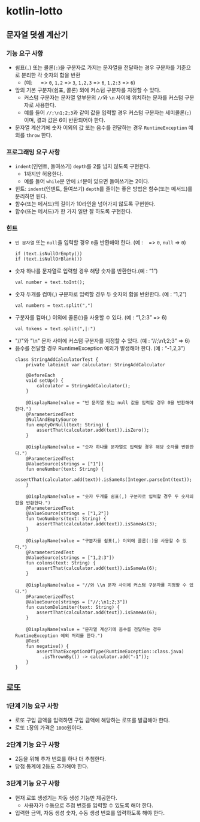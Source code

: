 # kotlin-lotto

## 문자열 덧셈 계산기

### 기능 요구 사항
* 쉼표(`,`) 또는 콜론(`:`)을 구분자로 가지는 문자열을 전달하는 경우 구분자를 기준으로 분리한 각 숫자의 합을 반환
  * (예: `  ` => `0`, `1,2` => `3`, `1,2,3` => `6`, `1,2:3` => `6`)
* 앞의 기본 구분자(쉼표, 콜론) 외에 커스텀 구분자를 지정할 수 있다.
  * 커스텀 구분자는 문자열 앞부분의 `//`와 `\n` 사이에 위치하는 문자를 커스텀 구분자로 사용한다.
  * 예를 들어 `//;\n1;2;3`과 같이 값을 입력할 경우 커스텀 구분자는 세미콜론(`;`)이며, 결과 값은 6이 반환되어야 한다.
* 문자열 계산기에 숫자 이외의 값 또는 음수를 전달하는 경우 `RuntimeException` 예외를 `throw` 한다.

### 프로그래밍 요구 사항
* `indent`(인덴트, 들여쓰기) `depth`를 2를 넘지 않도록 구현한다.
  * 1까지만 허용한다.
  * 예를 들어 `while`문 안에 `if`문이 있으면 들여쓰기는 2이다.
* 힌트: `indent`(인덴트, 들여쓰기) `depth`를 줄이는 좋은 방법은 함수(또는 메서드)를 분리하면 된다.
* 함수(또는 메서드)의 길이가 10라인을 넘어가지 않도록 구현한다.
* 함수(또는 메서드)가 한 가지 일만 잘 하도록 구현한다.

### 힌트
* `빈 문자열` 또는 `null`을 입력할 경우 `0`을 반환해야 한다. (예 : ` ` => `0`, `null` => `0`)
  ~~~
  if (text.isNullOrEmpty())
  if (text.isNullOrBlank())
  ~~~
* 숫자 하나를 문자열로 입력할 경우 해당 숫자를 반환한다.(예 : “1”)
  ~~~
  val number = text.toInt();
  ~~~
* 숫자 두개를 컴마(,) 구분자로 입력할 경우 두 숫자의 합을 반환한다. (예 : “1,2”)
  ~~~
  val numbers = text.split(",")
  ~~~
* 구분자를 컴마(,) 이외에 콜론(:)을 사용할 수 있다. (예 : “1,2:3” => 6)
  ~~~
  val tokens = text.split(",|:")
  ~~~
* "//"와 "\n" 문자 사이에 커스텀 구분자를 지정할 수 있다. (예 : “//;\n1;2;3” => 6)
* 음수를 전달할 경우 RuntimeException 예외가 발생해야 한다. (예 : “-1,2,3”)
  ~~~
  class StringAddCalculatorTest {
      private lateinit var calculator: StringAddCalculator

      @BeforeEach
      void setUp() {
          calculator = StringAddCalculator();
      }

      @DisplayName(value = "빈 문자열 또는 null 값을 입력할 경우 0을 반환해야 한다.")
      @ParameterizedTest
      @NullAndEmptySource
      fun emptyOrNull(text: String) {
          assertThat(calculator.add(text)).isZero();
      }

      @DisplayName(value = "숫자 하나를 문자열로 입력할 경우 해당 숫자를 반환한다.")
      @ParameterizedTest
      @ValueSource(strings = ["1"])
      fun oneNumber(text: String) {
          assertThat(calculator.add(text)).isSameAs(Integer.parseInt(text));
      }
    
      @DisplayName(value = "숫자 두개를 쉼표(,) 구분자로 입력할 경우 두 숫자의 합을 반환한다.")
      @ParameterizedTest
      @ValueSource(strings = ["1,2"])
      fun twoNumbers(text: String) {
          assertThat(calculator.add(text)).isSameAs(3);
      }
 
      @DisplayName(value = "구분자를 쉼표(,) 이외에 콜론(:)을 사용할 수 있다.")
      @ParameterizedTest
      @ValueSource(strings = ["1,2:3"])
      fun colons(text: String) {
          assertThat(calculator.add(text)).isSameAs(6);
      }

      @DisplayName(value = "//와 \\n 문자 사이에 커스텀 구분자를 지정할 수 있다.")
      @ParameterizedTest
      @ValueSource(strings = ["//;\n1;2;3"])
      fun customDelimiter(text: String) {
          assertThat(calculator.add(text)).isSameAs(6);
      }

      @DisplayName(value = "문자열 계산기에 음수를 전달하는 경우 RuntimeException 예외 처리를 한다.")
      @Test
      fun negative() {
          assertThatExceptionOfType(RuntimeException::class.java)
            .isThrownBy(() -> calculator.add("-1"));
      }
  }
  ~~~

## 로또

### 1단계 기능 요구 사항
* 로또 구입 금액을 입력하면 구입 금액에 해당하는 로또를 발급해야 한다.
* 로또 `1`장의 가격은 `1000`원이다.

### 2단계 기능 요구 사항
* 2등을 위해 추가 번호를 하나 더 추첨한다.
* 당첨 통계에 2등도 추가해야 한다.

### 3단계 기능 요구 사항
* 현재 로또 생성기는 자동 생성 기능만 제공한다.
  * 사용자가 수동으로 추첨 번호를 입력할 수 있도록 해야 한다.
* 입력한 금액, 자동 생성 숫자, 수동 생성 번호를 입력하도록 해야 한다.
